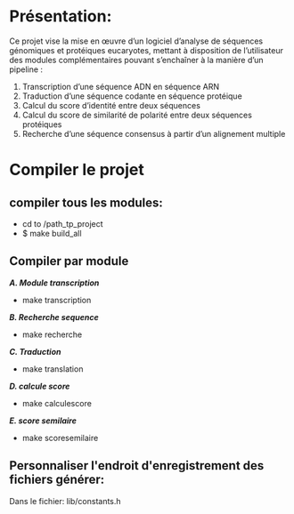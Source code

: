 Présentation:
==============
Ce projet vise la mise en œuvre d’un logiciel d’analyse de séquences génomiques et protéiques eucaryotes, mettant à
disposition de l’utilisateur des modules complémentaires pouvant s’enchaîner à la manière d’un pipeline :
 
1. Transcription d’une séquence ADN en séquence ARN
2. Traduction d’une séquence codante en séquence protéique 
3. Calcul du score d’identité entre deux séquences 
4. Calcul du score de similarité de polarité entre deux séquences protéiques 
5. Recherche d’une séquence consensus à partir d’un alignement multiple

Compiler le projet
==================
compiler tous les modules:
-----------------
+ cd to /path_tp_project
+ $ make build_all

Compiler par module
---------------------

***A. Module transcription***
   + make transcription

***B. Recherche sequence***
   + make recherche

***C. Traduction***
   + make translation

***D. calcule score***
   + make calculescore

***E. score semilaire***
   + make scoresemilaire


Personnaliser l'endroit d'enregistrement des fichiers générer:
-------------------------------------------------------------
Dans le fichier: lib/constants.h

